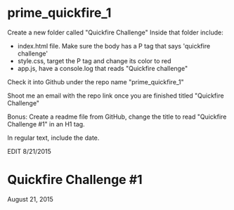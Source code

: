 # prime_quickfire_1
Create a new folder called "Quickfire Challenge"
Inside that folder include:
- index.html file. Make sure the body has a P tag that says 'quickfire challenge'
- style.css, target the P tag and change its color to red
- app.js, have a console.log that reads "Quickfire challenge"

Check it into Github under the repo name "prime_quickfire_1"

Shoot me an email with the repo link once you are finished titled "Quickfire Challenge"

Bonus: Create a readme file from GitHub, change the title to read "Quickfire Challenge #1" in an H1 tag.

In regular text, include the date.


EDIT 8/21/2015
<h1>Quickfire Challenge #1</h1>
<p> August 21, 2015<p>

